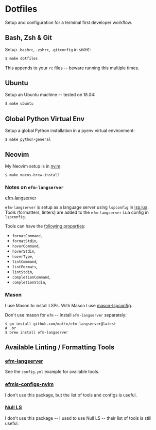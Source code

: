 # Dotfiles

Setup and configuration for a terminal first developer workflow.

## Bash, Zsh & Git

Setup `.bashrc`, `.zshrc`, `.gitconfig` in `$HOME`:

```bash
$ make dotfiles
```

This appends to your `rc` files -- beware running this multiple times.

## Ubuntu

Setup an Ubuntu machine -- tested on 18.04:

```bash
$ make ubuntu
```

## Global Python Virtual Env

Setup a global Python installation in a pyenv virtual environment:

```shell-session
$ make python-general
```

## Neovim

My Neovim setup is in [nvim](https://github.com/ADGEfficiency/dotfiles/tree/master/nvim).

```shell-session
$ make macos-brew-install
```

### Notes on `efm-langserver`

[efm-langserver](https://github.com/mattn/efm-langserver)

`efm-langserver` is setup as a language server using `lspconfig` in [lsp.lua](https://github.com/ADGEfficiency/dotfiles/blob/master/nvim/lua/adam/lsp.lua).  Tools (formatters, linters) are added to the `efm-langserver` Lua config in `lspconfig.`

Tools can have the [following properties](https://github.com/mattn/efm-langserver/blob/master/schema.md#autogenerated_heading_4):

- `formatCommand`,
- `formatStdin`,
- `hoverCommand`,
- `hoverStdin`,
- `hoverType`,
- `lintCommand`,
- `lintFormats`,
- `lintStdin`,
- `completionCommand`,
- `completionStdin`,

### Mason

I use Mason to install LSPs. With Mason I use [mason-lspconfig](https://github.com/williamboman/mason-lspconfig.nvim#available-lsp-servers).

Don't use mason for `efm` -- install `efm-langserver` separately:

```shell-session
$ go install github.com/mattn/efm-langserver@latest
#  or
$ brew install efm-langserver
```

## Available Linting / Formatting Tools

### [efm-langserver](https://github.com/mattn/efm-langserver)

See the `config.yml` example for available tools.

### [efmls-configs-nvim](https://github.com/creativenull/efmls-configs-nvim/blob/main/supported-linters-and-formatters.md)

I don't use this package, but the list of tools and configs is useful.

### [Null LS](https://github.com/jose-elias-alvarez/null-ls.nvim/blob/main/doc/BUILTINS.md)

I don't use this package -- I used to use Null LS -- their list of tools is still useful.

